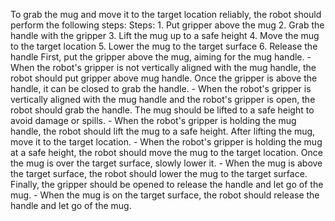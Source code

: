 To grab the mug and move it to the target location reliably, the robot should perform the following steps:
    Steps:  1. Put gripper above the mug  2. Grab the handle with the gripper  3. Lift the mug up to a safe height  4. Move the mug to the target location  5. Lower the mug to the target surface  6. Release the handle
    First, put the gripper above the mug, aiming for the mug handle.
    - When the robot's gripper is not vertically aligned with the mug handle, the robot should put gripper above mug handle.
    Once the gripper is above the handle, it can be closed to grab the handle.
    - When the robot's gripper is vertically aligned with the mug handle and the robot's gripper is open, the robot should grab the handle.
    The mug should be lifted to a safe height to avoid damage or spills.
    - When the robot's gripper is holding the mug handle, the robot should lift the mug to a safe height.
    After lifting the mug, move it to the target location.
    - When the robot's gripper is holding the mug at a safe height, the robot should move the mug to the target location.
    Once the mug is over the target surface, slowly lower it.
    - When the mug is above the target surface, the robot should lower the mug to the target surface.
    Finally, the gripper should be opened to release the handle and let go of the mug.
    - When the mug is on the target surface, the robot should release the handle and let go of the mug.